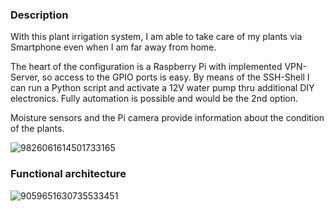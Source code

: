 ### Description

With this plant irrigation system, I am able to take care of my plants via Smartphone even when I am far away from home.

The heart of the configuration is a Raspberry Pi with implemented VPN-Server, so access to the GPIO ports is easy. By means of the SSH-Shell I can run a Python script and activate a 12V water pump thru additional DIY electronics. Fully automation is possible and would be the 2nd option.

Moisture sensors and the Pi camera provide information about the condition of the plants.

![9826061614501733165](https://github.com/Florian-Wilhelm/Raspberry-Pi/assets/77980708/9fc486ba-80b6-4a63-8276-26562bfb4b24)

### Functional architecture

![9059651630735533451](https://github.com/Florian-Wilhelm/Raspberry-Pi/assets/77980708/c0e020b6-c075-4e66-93db-f6b007bd9ef9)
